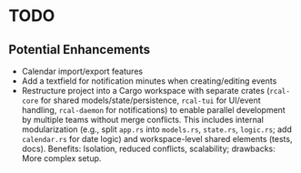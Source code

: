 # TODO

## Potential Enhancements
- Calendar import/export features
- Add a textfield for notification minutes when creating/editing events
- Restructure project into a Cargo workspace with separate crates (`rcal-core` for shared models/state/persistence, `rcal-tui` for UI/event handling, `rcal-daemon` for notifications) to enable parallel development by multiple teams without merge conflicts. This includes internal modularization (e.g., split `app.rs` into `models.rs`, `state.rs`, `logic.rs`; add `calendar.rs` for date logic) and workspace-level shared elements (tests, docs). Benefits: Isolation, reduced conflicts, scalability; drawbacks: More complex setup.

